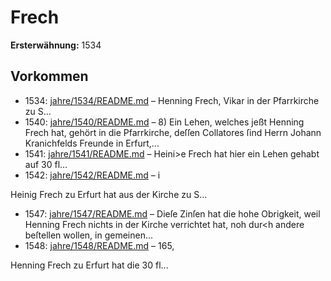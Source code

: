 # Frech

**Ersterwähnung:** 1534

## Vorkommen
- 1534: [jahre/1534/README.md](../jahre/1534/README.md) – Henning Frech, Vikar in der Pfarrkirche zu S...
- 1540: [jahre/1540/README.md](../jahre/1540/README.md) – 8) Ein Lehen, welches jeßt Henning Frech hat, gehört
in die Pfarrkirche, deſſen Collatores ſind Herrn Johann
Kranichfelds Freunde in Erfurt,...
- 1541: [jahre/1541/README.md](../jahre/1541/README.md) – Heini>e Frech hat hier ein Lehen gehabt auf 30 fl...
- 1542: [jahre/1542/README.md](../jahre/1542/README.md) – i

Heinig Frech zu Erfurt hat aus der Kirche zu S...
- 1547: [jahre/1547/README.md](../jahre/1547/README.md) – Dieſe Zinſen hat die hohe Obrigkeit, weil
Henning Frech nichts in der Kirche verrichtet hat, noh
dur<h andere beſtellen wollen, in gemeinen...
- 1548: [jahre/1548/README.md](../jahre/1548/README.md) – 165,

Henning Frech zu Erfurt hat die 30 fl...
